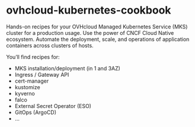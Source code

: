 # ovhcloud-kubernetes-cookbook

Hands-on recipes for your OVHcloud Managed Kubernetes Service (MKS) cluster for a production usage.
Use the power of CNCF Cloud Native ecosystem.
Automate the deployment, scale, and operations of application containers across clusters of hosts.

You’ll find recipes for:
* MKS installation/deployment (in 1 and 3AZ)
* Ingress / Gateway API
* cert-manager
* kustomize
* kyverno
* falco
* External Secret Operator (ESO)
* GitOps (ArgoCD)
* ...
